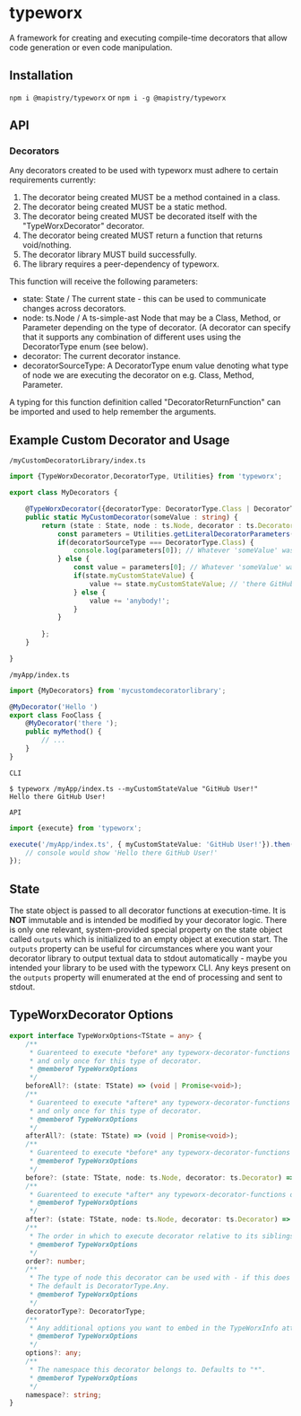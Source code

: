 # typeworx

A framework for creating and executing compile-time decorators that allow code generation or even code manipulation.

## Installation
`npm i @mapistry/typeworx` or `npm i -g @mapistry/typeworx`


## API

### Decorators
Any decorators created to be used with typeworx must adhere to certain requirements currently:
1. The decorator being created MUST be a method contained in a class.
2. The decorator being created MUST be a static method.
3. The decorator being created MUST be decorated itself with the "TypeWorxDecorator" decorator.
4. The decorator being created MUST return a function that returns void/nothing.
5. The decorator library MUST build successfully.
6. The library requires a peer-dependency of typeworx.

This function will receive the following parameters:
- state: State / The current state - this can be used to communicate changes across decorators.
- node: ts.Node / A ts-simple-ast Node that may be a Class, Method, or Parameter depending on the type of decorator. (A decorator can specify that it supports any combination of different uses using the DecoratorType enum (see below).
- decorator: The current decorator instance.
- decoratorSourceType: A DecoratorType enum value denoting what type of node we are executing the decorator on e.g. Class, Method, Parameter.

A typing for this function definition called "DecoratorReturnFunction" can be imported and used to help remember the arguments.


## Example Custom Decorator and Usage
`/myCustomDecoratorLibrary/index.ts`
```ts
import {TypeWorxDecorator,DecoratorType, Utilities} from 'typeworx';

export class MyDecorators {

    @TypeWorxDecorator({decoratorType: DecoratorType.Class | DecoratorType.Method})
    public static MyCustomDecorator(someValue : string) {
        return (state : State, node : ts.Node, decorator : ts.Decorator, decoratorSourceType : DecoratorType) => {
            const parameters = Utilities.getLiteralDecoratorParameters(decorator);
            if(decoratorSourceType === DecoratorType.Class) {
                console.log(parameters[0]); // Whatever 'someValue' was.
            } else {
                const value = parameters[0]; // Whatever 'someValue' was.                
                if(state.myCustomStateValue) {
                    value += state.myCustomStateValue; // 'there GitHub User!'
                } else {
                    value += 'anybody!';
                }
            }
            
        };
    }

}
```
`/myApp/index.ts`
```ts
import {MyDecorators} from 'mycustomdecoratorlibrary';

@MyDecorator('Hello ')
export class FooClass {
    @MyDecorator('there ');
    public myMethod() {
        // ...
    }
}
```

`CLI`
```
$ typeworx /myApp/index.ts --myCustomStateValue "GitHub User!"
Hello there GitHub User!
```

`API`
```ts
import {execute} from 'typeworx';

execute('/myApp/index.ts', { myCustomStateValue: 'GitHub User!'}).then((state)=>{
    // console would show 'Hello there GitHub User!'
});
```

## State

The state object is passed to all decorator functions at execution-time. It is **NOT** immutable and is intended be modified by your decorator logic. There is only one relevant, system-provided special property on the state object called `outputs` which is initialized to an empty object at execution start. The `outputs` property can be useful for circumstances where you want your decorator library to output textual data to stdout automatically - maybe you intended your library to be used with the typeworx CLI. Any keys present on the `outputs` property will enumerated at the end of processing and sent to stdout.

## TypeWorxDecorator Options

```ts
export interface TypeWorxOptions<TState = any> {
    /**
     * Guarenteed to execute *before* any typeworx-decorator-functions on the children of this node
     * and only once for this type of decorator.
     * @memberof TypeWorxOptions
     */
    beforeAll?: (state: TState) => (void | Promise<void>);
    /**
     * Guarenteed to execute *aftere* any typeworx-decorator-functions on the children of this node
     * and only once for this type of decorator.
     * @memberof TypeWorxOptions
     */
    afterAll?: (state: TState) => (void | Promise<void>);
    /**
     * Guarenteed to execute *before* any typeworx-decorator-functions on the children of this node.
     * @memberof TypeWorxOptions
     */
    before?: (state: TState, node: ts.Node, decorator: ts.Decorator) => (void | Promise<void>);
    /**
     * Guarenteed to execute *after* any typeworx-decorator-functions on the children of this node.
     * @memberof TypeWorxOptions
     */
    after?: (state: TState, node: ts.Node, decorator: ts.Decorator) => (void | Promise<void>);
    /**
     * The order in which to execute decorator relative to its siblings. Use -1 for guarenteed first. Default is 0.
     * @memberof TypeWorxOptions
     */
    order?: number;
    /**
     * The type of node this decorator can be used with - if this does not match the type of node at execution-time an error will occur.
     * The default is DecoratorType.Any.
     * @memberof TypeWorxOptions
     */
    decoratorType?: DecoratorType;
    /**
     * Any additional options you want to embed in the TypeWorxInfo attached to the decorator at compile-time.
     * @memberof TypeWorxOptions
     */
    options?: any;
    /**
     * The namespace this decorator belongs to. Defaults to "*".
     * @memberof TypeWorxOptions
     */
    namespace?: string;
}
```



